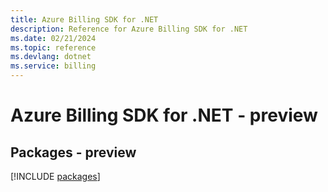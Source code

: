 ```yaml
---
title: Azure Billing SDK for .NET
description: Reference for Azure Billing SDK for .NET
ms.date: 02/21/2024
ms.topic: reference
ms.devlang: dotnet
ms.service: billing
---
```

# Azure Billing SDK for .NET - preview
## Packages - preview
[!INCLUDE [packages](billing-index.md)]